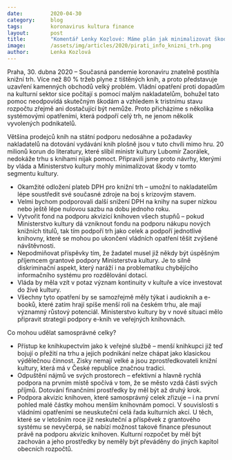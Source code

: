 ```yaml
---
date:         2020-04-30
category:     blog
tags:         koronavirus kultura finance
layout:       post
title:        "Komentář Lenky Kozlové: Máme plán jak minimalizovat škody na trhu s knihami"
image:        /assets/img/articles/2020/pirati_info_knizni_trh.png
author:       Lenka Kozlová
--- 
```

 
 
Praha, 30. dubna 2020 – Současná pandemie koronaviru znatelně postihla knižní trh. Více než 80 % tržeb plyne z tištěných knih, a proto představuje uzavření kamenných obchodů velký problém. Vládní opatření proti dopadům na kulturní sektor sice počítají s pomocí malým nakladatelům, bohužel tato pomoc neodpovídá skutečným škodám a vzhledem k tristnímu stavu rozpočtu zřejmě ani dostačující být nemůže. Proto přicházíme s několika systémovými opatřeními, která podpoří celý trh, ne jenom několik vyvolených podnikatelů.

Většina prodejců knih na státní podporu nedosáhne a požadavky nakladatelů na dotování vydávání knih plošně jsou v tuto chvíli mimo hru. 20 milionů korun do literatury, které slíbil ministr kultury Lubomír Zaorálek, nedokáže trhu s knihami nijak pomoct. Připravili jsme proto návrhy, kterými by vláda a Ministerstvo kultury mohly minimalizovat škody v tomto segmentu kultury.

* Okamžité odložení plateb DPH pro knižní trh – umožní to nakladatelům lépe soustředit své současné zdroje na boj s krizovým stavem.
* Velmi bychom podporovali další snížení DPH na knihy na super nízkou nebo ještě lépe nulovou sazbu na dobu jednoho roku. 
* Vytvořit fond na podporu akvizicí knihoven všech stupňů – pokud Ministerstvo kultury dá vzniknout fondu na podporu nákupu nových knižních titulů, tak tím podpoří trh jako celek a podpoří jednotlivé knihovny, které se mohou po ukončení vládních opatření těšit zvýšené návštěvnosti.
* Nepodmiňovat příspěvky tím, že žadatel musel již někdy být úspěšným příjemcem grantové podpory Ministerstva kultury. Je to silně diskriminační aspekt, který naráží i na problematiku chybějícího informačního systému pro rozdělování dotací.
* Vláda by měla vzít v potaz význam kontinuity v kultuře a více investovat do živé kultury.
* Všechny tyto opatření by se samozřejmě měly týkat i audioknih a e-booků, které zatím hrají spíše menší roli na českém trhu, ale mají významný růstový potenciál. Ministerstvo kultury by v nové situaci mělo připravit strategii podpory e-knih ve veřejných knihovnách.

Co mohou udělat samosprávné celky?

* Přístup ke knihkupectvím jako k veřejné službě – menší knihkupci již teď bojují o přežití na trhu a jejich podnikání nelze chápat jako klasickou výdělečnou činnost. Zisky nemají velké a jsou zprostředkovateli knižní kultury, která má v České republice značnou tradici.
* Odpuštění nájmů ve svých prostorech – efektivní a hlavně rychlá podpora na prvním místě spočívá v tom, že se město vzdá části svých příjmů. Dotování finančními prostředky by měl být až druhý krok. 
* Podpora akvizic knihoven, které samosprávný celek zřizuje – i na první pohled malé částky mohou menším knihovnám pomoci. V souvislosti s vládními opatřeními se neuskuteční celá řada kulturních akcí. U těch, které se v letošním roce již neskuteční a příspěvek z grantového systému se nevyčerpá, se nabízí možnost takové finance přesunout právě na podporu akvizic knihoven. Kulturní rozpočet by měl být zachován a jeho prostředky by neměly být převáděny do jiných kapitol obecních rozpočtů.
